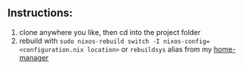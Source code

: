 ## Instructions:
1. clone anywhere you like, then cd into the project folder
2. rebuild with `sudo nixos-rebuild switch -I nixos-config=<configuration.nix location>` or `rebuildsys` alias from my [home-manager](https://github.com/Zubbbz/home-manager/)
